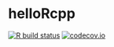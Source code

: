 # helloRcpp

<!-- badges: start -->

[![R build
status](https://github.com/KrystynaGrzesiak/helloRcpp/workflows/R-CMD-check/badge.svg)](https://github.com/KrystynaGrzesiak/helloRcpp/actions)
[![codecov.io](https://codecov.io/github/KrystynaGrzesiak/helloRcpp/coverage.svg?branch=main)](https://codecov.io/github/KrystynaGrzesiak/helloRcpp?branch=main)
<!-- badges: end -->
